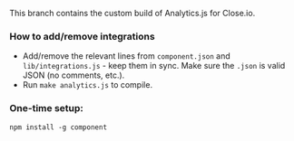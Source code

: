 This branch contains the custom build of Analytics.js for Close.io.

### How to add/remove integrations

 - Add/remove the relevant lines from `component.json` and `lib/integrations.js` - keep them in sync. Make sure the `.json` is valid JSON (no comments, etc.).
 - Run `make analytics.js` to compile.

### One-time setup:

`npm install -g component`

